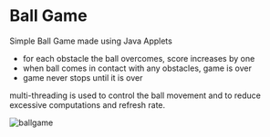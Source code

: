 # Ball Game
Simple Ball Game made using Java Applets
- for each obstacle the ball overcomes, score increases by one
- when ball comes in contact with any obstacles, game is over
- game never stops until it is over

multi-threading is used to control the ball movement and to reduce excessive computations and refresh rate.

![ballgame](https://user-images.githubusercontent.com/66320171/123755135-3b571e00-d8d9-11eb-85e2-5d39518d624c.gif)
